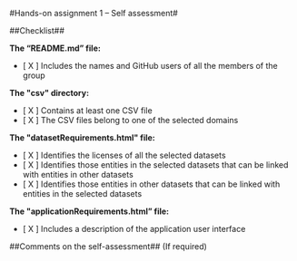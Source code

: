 #Hands-on assignment 1 – Self assessment#

##Checklist##

**The “README.md” file:**

- [ X ] Includes the names and GitHub users of all the members of the group

**The "csv" directory:**

- [ X ] Contains at least one CSV file
- [ X ] The CSV files belong to one of the selected domains

**The "datasetRequirements.html" file:**

- [ X ] Identifies the licenses of all the selected datasets
- [ X ] Identifies those entities in the selected datasets that can be linked with entities in other datasets
- [ X ] Identifies those entities in other datasets that can be linked with entities in the selected datasets

**The "applicationRequirements.html” file:**

- [ X ] Includes a description of the application user interface

##Comments on the self-assessment## (If required)